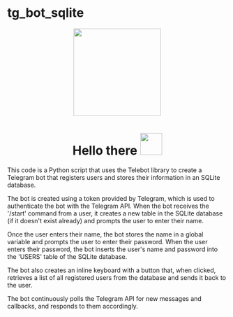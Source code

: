 # tg_bot_sqlite
<div id="header" align="center">
  <img src="https://media.tenor.com/QTc7sR9KDNYAAAAi/cherry-hi.gif" width="200"/>
</div>
<div id="badges" align="center">
<h1>
 Hello there
  <img src="https://media.tenor.com/znmQl_Of2AAAAAAi/pepe-jedi-pablojedi.gif" width="50px"/>
</h1>
</div>

This code is a Python script that uses the Telebot library to create a Telegram bot that registers users and stores their information in an SQLite database.

The bot is created using a token provided by Telegram, which is used to authenticate the bot with the Telegram API. When the bot receives the '/start' command from a user, it creates a new table in the SQLite database (if it doesn't exist already) and prompts the user to enter their name.

Once the user enters their name, the bot stores the name in a global variable and prompts the user to enter their password. When the user enters their password, the bot inserts the user's name and password into the 'USERS' table of the SQLite database.

The bot also creates an inline keyboard with a button that, when clicked, retrieves a list of all registered users from the database and sends it back to the user.

The bot continuously polls the Telegram API for new messages and callbacks, and responds to them accordingly.


